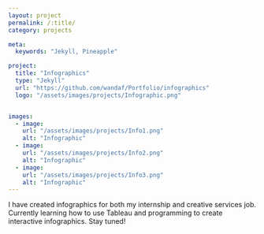 ```yaml
---
layout: project
permalink: /:title/
category: projects

meta:
  keywords: "Jekyll, Pineapple"

project:
  title: "Infographics"
  type: "Jekyll"
  url: "https://github.com/wandaf/Portfolio/infographics"
  logo: "/assets/images/projects/Infographic.png"


images:
  - image:
    url: "/assets/images/projects/Info1.png"
    alt: "Infographic"
  - image:
    url: "/assets/images/projects/Info2.png"
    alt: "Infographic"
  - image:
    url: "/assets/images/projects/Info3.png"
    alt: "Infographic"
---
```

<p>I have created infographics for both my internship and creative services job. Currently learning how to use Tableau and programming to create interactive infographics. Stay tuned!</p>
